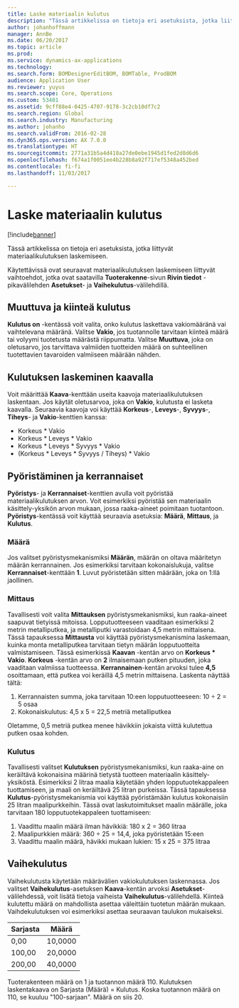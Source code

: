 ```yaml
---
title: Laske materiaalin kulutus
description: "Tässä artikkelissa on tietoja eri asetuksista, jotka liittyvät materiaalikulutuksen laskemiseen."
author: johanhoffmann
manager: AnnBe
ms.date: 06/20/2017
ms.topic: article
ms.prod: 
ms.service: dynamics-ax-applications
ms.technology: 
ms.search.form: BOMDesignerEditBOM, BOMTable, ProdBOM
audience: Application User
ms.reviewer: yuyus
ms.search.scope: Core, Operations
ms.custom: 53401
ms.assetid: 9cff88e4-0425-4707-9178-3c2cb10df7c2
ms.search.region: Global
ms.search.industry: Manufacturing
ms.author: johanho
ms.search.validFrom: 2016-02-28
ms.dyn365.ops.version: AX 7.0.0
ms.translationtype: HT
ms.sourcegitcommit: 2771a31b5a4d418a27de0ebe1945d1fed2d8d6d6
ms.openlocfilehash: f674a1f0051ee4b228b8a92f717ef5348a452bed
ms.contentlocale: fi-fi
ms.lasthandoff: 11/03/2017

---
```


# <a name="calculate-material-consumption"></a>Laske materiaalin kulutus

[!include[banner](../includes/banner.md)]


Tässä artikkelissa on tietoja eri asetuksista, jotka liittyvät materiaalikulutuksen laskemiseen. 

Käytettävissä ovat seuraavat materiaalikulutuksen laskemiseen liittyvät vaihtoehdot, jotka ovat saatavilla **Tuoterakenne**-sivun **Rivin tiedot** -pikavälilehden **Asetukset**- ja **Vaihekulutus**-välilehdillä.

## <a name="variable-and-constant-consumption"></a>Muuttuva ja kiinteä kulutus
**Kulutus on** -kentässä voit valita, onko kulutus laskettava vakiomääränä vai vaihtelevana määränä. Valitse **Vakio**, jos tuotannolle tarvitaan kiinteä määrä tai volyymi tuotetusta määrästä riippumatta. Valitse **Muuttuva**, joka on oletusarvo, jos tarvittava valmiiden tuotteiden määrä on suhteellinen tuotettavien tavaroiden valmiiseen määrään nähden.

## <a name="calculating-consumption-from-a-formula"></a>Kulutuksen laskeminen kaavalla
Voit määrittää **Kaava**-kenttään useita kaavoja materiaalikulutuksen laskentaan. Jos käytät oletusarvoa, joka on **Vakio**, kulutusta ei lasketa kaavalla. Seuraavia kaavoja voi käyttää **Korkeus**-, **Leveys**-, **Syvyys**-, **Tiheys**- ja **Vakio**-kenttien kanssa:

-   Korkeus \* Vakio
-   Korkeus \* Leveys \* Vakio
-   Korkeus \* Leveys \* Syvyys \* Vakio
-   (Korkeus \* Leveys \* Syvyys / Tiheys) \* Vakio

## <a name="rounding-up-and-multiples"></a>Pyöristäminen ja kerrannaiset
**Pyöristys**- ja **Kerrannaiset**-kenttien avulla voit pyöristää materiaalikulutuksen arvon. Voit esimerkiksi pyöristää sen materiaalin käsittely-yksikön arvon mukaan, jossa raaka-aineet poimitaan tuotantoon. **Pyöristys**-kentässä voit käyttää seuraavia asetuksia: **Määrä**, **Mittaus**, ja **Kulutus**.

### <a name="quantity"></a>Määrä

Jos valitset pyöristysmekanismiksi **Määrän**, määrän on oltava määritetyn määrän kerrannainen. Jos esimerkiksi tarvitaan kokonaislukuja, valitse **Kerrannaiset**-kenttään **1**. Luvut pyöristetään sitten määrään, joka on 1:llä jaollinen.

### <a name="measurement"></a>Mittaus

Tavallisesti voit valita **Mittauksen** pyöristysmekanismiksi, kun raaka-aineet saapuvat tietyissä mitoissa. Lopputuotteeseen vaaditaan esimerkiksi 2 metrin metalliputkea, ja metalliputki varastoidaan 4,5 metrin mittaisena. Tässä tapauksessa **Mittausta** voi käyttää pyöristysmekanismina laskemaan, kuinka monta metalliputkea tarvitaan tietyn määrän lopputuotteita valmistamiseen. Tässä esimerkissä **Kaavan** -kentän arvo on **Korkeus \* Vakio**. **Korkeus** -kentän arvo on **2** ilmaisemaan putken pituuden, joka vaaditaan valmiissa tuotteessa. **Kerrannainen**-kentän arvoksi tulee **4,5** osoittamaan, että putkea voi keräillä 4,5 metrin mittaisena. Laskenta näyttää tältä:

1.  Kerrannaisten summa, joka tarvitaan 10:een lopputuotteeseen: 10 ÷ 2 = 5 osaa
2.  Kokonaiskulutus: 4,5 x 5 = 22,5 metriä metalliputkea

Oletamme, 0,5 metriä putkea menee hävikkiin jokaista viittä kulutettua putken osaa kohden.

### <a name="consumption"></a>Kulutus

Tavallisesti valitset **Kulutuksen** pyöristysmekanismiksi, kun raaka-aine on keräiltävä kokonaisina määrinä tietystä tuotteen materiaalin käsittely-yksiköstä. Esimerkiksi 2 litraa maalia käytetään yhden lopputuotekappaleen tuottamiseen, ja maali on keräiltävä 25 litran purkeissa. Tässä tapauksessa **Kulutus**-pyöristysmekanismia voi käyttää pyöristämään kulutus kokonaisiin 25 litran maalipurkkeihin. Tässä ovat laskutoimitukset maalin määrälle, joka tarvitaan 180 lopputuotekappaleen tuottamiseen:

1.  Vaadittu maalin määrä ilman hävikkiä: 180 x 2 = 360 litraa
2.  Maalipurkkien määrä: 360 ÷ 25 = 14,4, joka pyöristetään 15:een
3.  Vaadittu maalin määrä, hävikki mukaan lukien: 15 x 25 = 375 litraa

## <a name="step-consumption"></a>Vaihekulutus
Vaihekulutusta käytetään määrävälien vakiokulutuksen laskennassa. Jos valitset **Vaihekulutus**-asetuksen **Kaava**-kentän arvoksi **Asetukset**-välilehdessä, voit lisätä tietoja vaiheista **Vaihekulutus**-välilehdellä. Kiinteä kulutettu määrä on mahdollista asettaa väleittäin tuotetun määrän mukaan. Vaihdekulutuksen voi esimerkiksi asettaa seuraavan taulukon mukaiseksi.

| Sarjasta | Määrä |
|-------------|----------|
| 0,00        | 10,0000  |
| 100,00      | 20,0000  |
| 200,00      | 40,0000  |

Tuoterakenteen määrä on 1 ja tuotannon määrä 110. Kulutuksen laskentakaava on Sarjasta (Määrä) = Kulutus. Koska tuotannon määrä on 110, se kuuluu "100-sarjaan". Määrä on siis 20.




